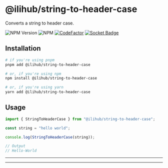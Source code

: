 # @ilihub/string-to-header-case

Converts a string to header case.

![NPM Version](https://img.shields.io/npm/v/%40ilihub%2Fstring-to-header-case?color=33cd56&logo=npm)
![NPM](https://img.shields.io/npm/l/%40ilihub%2Fstring-to-header-case)
[![CodeFactor](https://www.codefactor.io/repository/github/ilihub/npm/badge)](https://www.codefactor.io/repository/github/ilihub/npm)
[![Socket Badge](https://socket.dev/api/badge/npm/package/@ilihub/string-to-header-case)](https://socket.dev/npm/package/@ilihub/string-to-header-case)

## Installation

```bash
# if you're using pnpm
pnpm add @ilihub/string-to-header-case

# or, if you're using npm
npm install @ilihub/string-to-header-case

# or, if you're using yarn
yarn add @ilihub/string-to-header-case
```

## Usage

```javascript
import { StringToHeaderCase } from "@ilihub/string-to-header-case";

const string = "hello world";

console.log(StringToHeaderCase(string));

// Output
// Hello-World
```

---

<!-- sponsors_and_backers_section_start -->

<!-- sponsors_and_backers_section_end -->

---
